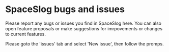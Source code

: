 # SpaceSlog bugs and issues
Please report any bugs or issues you find in SpaceSlog here. You can also open feature proposals or make suggestions for imrpovements or changes to current features.

Please goto the 'issues' tab and select 'New issue', then follow the promps.
